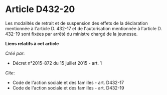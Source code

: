 # Article D432-20

Les modalités de retrait et de suspension des effets de la déclaration mentionnée à l'article D. 432-17 et de l'autorisation
mentionnée à l'article D. 432-19 sont fixées par arrêté du ministre chargé de la jeunesse.

**Liens relatifs à cet article**

_Créé par_:

  - Décret n°2015-872 du 15 juillet 2015 - art. 1

_Cite_:

  - Code de l'action sociale et des familles - art. D432-17
  - Code de l'action sociale et des familles - art. D432-19
